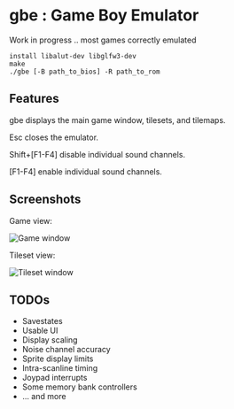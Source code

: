 # gbe : Game Boy Emulator

Work in progress .. most games correctly emulated
````
install libalut-dev libglfw3-dev
make
./gbe [-B path_to_bios] -R path_to_rom
````

Features
---
gbe displays the main game window, tilesets, and tilemaps.

Esc closes the emulator.

Shift+[F1-F4] disable individual sound channels.

[F1-F4] enable individual sound channels.

Screenshots
---
Game view:

![Game window](https://raw.githubusercontent.com/psaikko/gbe/master/img/Game_screenshot.png)

Tileset view:

![Tileset window](https://raw.githubusercontent.com/psaikko/gbe/master/img/Tileset_screenshot.png)

TODOs
---
- Savestates
- Usable UI
- Display scaling
- Noise channel accuracy
- Sprite display limits
- Intra-scanline timing
- Joypad interrupts
- Some memory bank controllers
- ... and more
